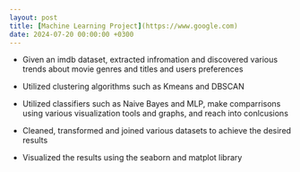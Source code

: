 ```yaml
---
layout: post
title: [Machine Learning Project](https://www.google.com)
date: 2024-07-20 00:00:00 +0300
---
```


* Given an imdb dataset, extracted infromation and discovered various trends about movie genres and titles and users preferences

* Utilized clustering algorithms such as Kmeans and DBSCAN

* Utilized classifiers such as Naive Bayes and MLP, make comparrisons using various visualization tools and graphs, and reach into conlcusions

* Cleaned, transformed and joined various datasets to achieve the desired results

* Visualized the results using the seaborn and matplot library
